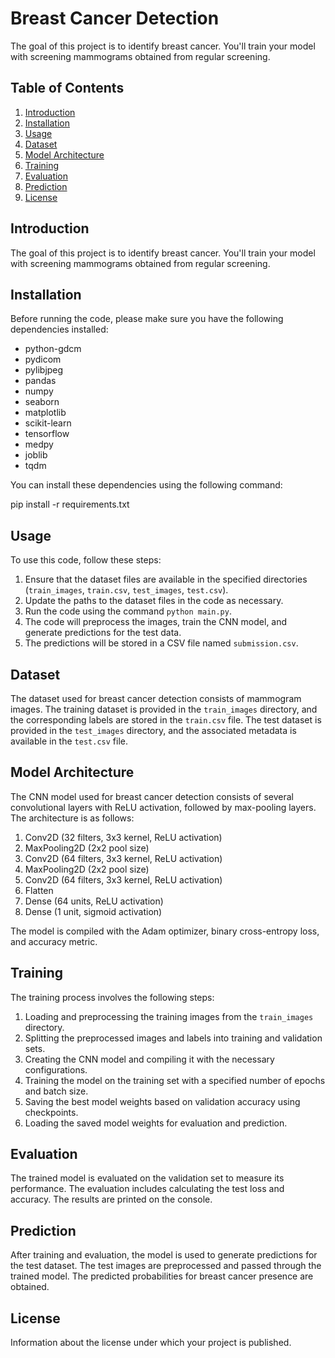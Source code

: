 # Breast Cancer Detection

The goal of this project is to identify breast cancer. You'll train your model with screening mammograms obtained from regular screening.

## Table of Contents

1. [Introduction](#introduction)
2. [Installation](#installation)
3. [Usage](#usage)
4. [Dataset](#dataset)
5. [Model Architecture](#model-architecture)
6. [Training](#training)
7. [Evaluation](#evaluation)
8. [Prediction](#prediction)
9. [License](#license)

## Introduction

The goal of this project is to identify breast cancer. You'll train your model with screening mammograms obtained from regular screening.

## Installation

Before running the code, please make sure you have the following dependencies installed:

- python-gdcm
- pydicom
- pylibjpeg
- pandas
- numpy
- seaborn
- matplotlib
- scikit-learn
- tensorflow
- medpy
- joblib
- tqdm

You can install these dependencies using the following command:

pip install -r requirements.txt

## Usage

To use this code, follow these steps:

1. Ensure that the dataset files are available in the specified directories (`train_images`, `train.csv`, `test_images`, `test.csv`).
2. Update the paths to the dataset files in the code as necessary.
3. Run the code using the command `python main.py`.
4. The code will preprocess the images, train the CNN model, and generate predictions for the test data.
5. The predictions will be stored in a CSV file named `submission.csv`.

## Dataset

The dataset used for breast cancer detection consists of mammogram images. The training dataset is provided in the `train_images` directory, and the corresponding labels are stored in the `train.csv` file. The test dataset is provided in the `test_images` directory, and the associated metadata is available in the `test.csv` file.

## Model Architecture

The CNN model used for breast cancer detection consists of several convolutional layers with ReLU activation, followed by max-pooling layers. The architecture is as follows:

1. Conv2D (32 filters, 3x3 kernel, ReLU activation)
2. MaxPooling2D (2x2 pool size)
3. Conv2D (64 filters, 3x3 kernel, ReLU activation)
4. MaxPooling2D (2x2 pool size)
5. Conv2D (64 filters, 3x3 kernel, ReLU activation)
6. Flatten
7. Dense (64 units, ReLU activation)
8. Dense (1 unit, sigmoid activation)

The model is compiled with the Adam optimizer, binary cross-entropy loss, and accuracy metric.

## Training

The training process involves the following steps:

1. Loading and preprocessing the training images from the `train_images` directory.
2. Splitting the preprocessed images and labels into training and validation sets.
3. Creating the CNN model and compiling it with the necessary configurations.
4. Training the model on the training set with a specified number of epochs and batch size.
5. Saving the best model weights based on validation accuracy using checkpoints.
6. Loading the saved model weights for evaluation and prediction.

## Evaluation

The trained model is evaluated on the validation set to measure its performance. The evaluation includes calculating the test loss and accuracy. The results are printed on the console.

## Prediction

After training and evaluation, the model is used to generate predictions for the test dataset. The test images are preprocessed and passed through the trained model. The predicted probabilities for breast cancer presence are obtained.


## License

Information about the license under which your project is published.

